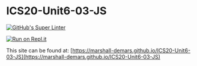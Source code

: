 # ICS20-Unit6-03-JS

[![GitHub's Super Linter](https://github.com/marshall-demars/ICS20-Unit6-03-JS/workflows/GitHub's%20Super%20Linter/badge.svg)](https://github.com/marshall-demars/ICS20-Unit6-03-JS/actions)

[![Run on Repl.it](https://repl.it/badge/github/marshall-demars/ICS20-Unit6-03-JS)](https://repl.it/github/marshall-demars/ICS20-Unit6-03-JS)

This site can be found at: [https://marshall-demars.github.io/ICS20-Unit6-03-JS](https://marshall-demars.github.io/ICS20-Unit6-03-JS)

